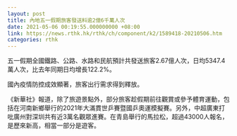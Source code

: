 ```yaml
---
layout: post
title: 內地五一假期旅客發送料逾2億6千萬人次
date: 2021-05-06 00:19:55.000000000 +08:00
link: https://news.rthk.hk/rthk/ch/component/k2/1589418-20210506.htm
categories: rthk
---
```


五一假期全國鐵路、公路、水路和民航預計共發送旅客2.67億人次，日均5347.4萬人次，比去年同期日均增長122.2%。

國內疫情防控成效顯著，旅客出行需求得到釋放。

《新華社》報道，除了旅遊景點外，部分旅客趁假期前往觀賞或參予體育運動，包括在河南新鄉舉行的2021年大滿貫世乒賽暨國乒奧運模擬賽。另外，中超廣東打吡廣州對深圳共有近3萬名觀眾進賽。在青島舉行的馬拉松，超過43000人報名，是歷來新高，相當一部分是遊客。
